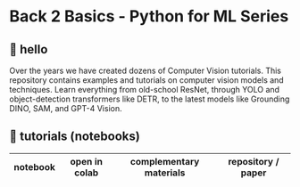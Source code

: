 # Back 2 Basics - Python for ML Series

## 👋 hello

Over the years we have created dozens of Computer Vision tutorials. This repository contains examples and tutorials on computer vision models and techniques. Learn everything from old-school ResNet, through YOLO and object-detection transformers like DETR, to the latest models like Grounding DINO, SAM, and GPT-4 Vision.

## 🚀 tutorials (notebooks)
| **notebook** | **open in colab** | **complementary materials** | **repository / paper** |
|:------------:|:-------------------------------------------------:|:---------------------------:|:----------------------:|
